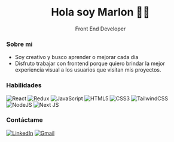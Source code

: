 <h1 align='center'>Hola soy Marlon 👨‍💻 </h1>

<p align='center'>
  Front End Developer
</p>

### Sobre mi
- Soy creativo y busco aprender o mejorar cada dia
- Disfruto trabajar con frontend porque quiero brindar la mejor experiencia visual a los usuarios que visitan mis proyectos.

### Habilidades
  ![React](https://img.shields.io/badge/react-%2320232a.svg?style=for-the-badge&logo=react&logoColor=%2361DAFB)
  ![Redux](https://img.shields.io/badge/redux-%23593d88.svg?style=for-the-badge&logo=redux&logoColor=white)
  ![JavaScript](https://img.shields.io/badge/javascript-%23323330.svg?style=for-the-badge&logo=javascript&logoColor=%23F7DF1E)
  ![HTML5](https://img.shields.io/badge/html5-%23E34F26.svg?style=for-the-badge&logo=html5&logoColor=white)
  ![CSS3](https://img.shields.io/badge/css3-%231572B6.svg?style=for-the-badge&logo=css3&logoColor=white)
  ![TailwindCSS](https://img.shields.io/badge/tailwindcss-%2338B2AC.svg?style=for-the-badge&logo=tailwind-css&logoColor=white)
  ![NodeJS](https://img.shields.io/badge/node.js-6DA55F?style=for-the-badge&logo=node.js&logoColor=white)
  ![Next JS](https://img.shields.io/badge/Next-black?style=for-the-badge&logo=next.js&logoColor=white)

### Contáctame
<a href="https://www.linkedin.com/in/marlon-suyuc/" target="_blanck">![LinkedIn](https://img.shields.io/badge/linkedin-%230077B5.svg?style=for-the-badge&logo=linkedin&logoColor=white)<a/>
<a href="mailto:marlonsuyuc@gmail.com">![Gmail](https://img.shields.io/badge/Gmail-D14836?style=for-the-badge&logo=gmail&logoColor=white)<a/>
